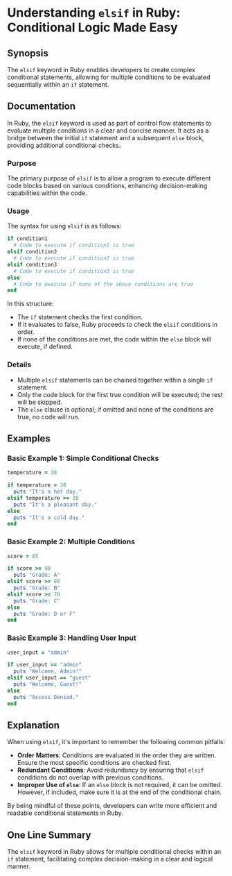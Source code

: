 <!--
Meta Description: # Understanding `elsif` in Ruby: Conditional Logic Made Easy ## Synopsis The `elsif` keyword in Ruby enables developers to create complex conditional ...
Meta Keywords: elsif, conditions, ruby, puts, else
-->

# Understanding `elsif` in Ruby: Conditional Logic Made Easy

## Synopsis
The `elsif` keyword in Ruby enables developers to create complex conditional statements, allowing for multiple conditions to be evaluated sequentially within an `if` statement.

## Documentation
In Ruby, the `elsif` keyword is used as part of control flow statements to evaluate multiple conditions in a clear and concise manner. It acts as a bridge between the initial `if` statement and a subsequent `else` block, providing additional conditional checks.

### Purpose
The primary purpose of `elsif` is to allow a program to execute different code blocks based on various conditions, enhancing decision-making capabilities within the code.

### Usage
The syntax for using `elsif` is as follows:

```ruby
if condition1
  # Code to execute if condition1 is true
elsif condition2
  # Code to execute if condition2 is true
elsif condition3
  # Code to execute if condition3 is true
else
  # Code to execute if none of the above conditions are true
end
```

In this structure:
- The `if` statement checks the first condition.
- If it evaluates to false, Ruby proceeds to check the `elsif` conditions in order.
- If none of the conditions are met, the code within the `else` block will execute, if defined.

### Details
- Multiple `elsif` statements can be chained together within a single `if` statement.
- Only the code block for the first true condition will be executed; the rest will be skipped.
- The `else` clause is optional; if omitted and none of the conditions are true, no code will run.

## Examples

### Basic Example 1: Simple Conditional Checks

```ruby
temperature = 30

if temperature > 30
  puts "It's a hot day."
elsif temperature >= 20
  puts "It's a pleasant day."
else
  puts "It's a cold day."
end
```

### Basic Example 2: Multiple Conditions

```ruby
score = 85

if score >= 90
  puts "Grade: A"
elsif score >= 80
  puts "Grade: B"
elsif score >= 70
  puts "Grade: C"
else
  puts "Grade: D or F"
end
```

### Basic Example 3: Handling User Input

```ruby
user_input = "admin"

if user_input == "admin"
  puts "Welcome, Admin!"
elsif user_input == "guest"
  puts "Welcome, Guest!"
else
  puts "Access Denied."
end
```

## Explanation
When using `elsif`, it's important to remember the following common pitfalls:
- **Order Matters**: Conditions are evaluated in the order they are written. Ensure the most specific conditions are checked first.
- **Redundant Conditions**: Avoid redundancy by ensuring that `elsif` conditions do not overlap with previous conditions.
- **Improper Use of `else`**: If an `else` block is not required, it can be omitted. However, if included, make sure it is at the end of the conditional chain.

By being mindful of these points, developers can write more efficient and readable conditional statements in Ruby.

## One Line Summary
The `elsif` keyword in Ruby allows for multiple conditional checks within an `if` statement, facilitating complex decision-making in a clear and logical manner.